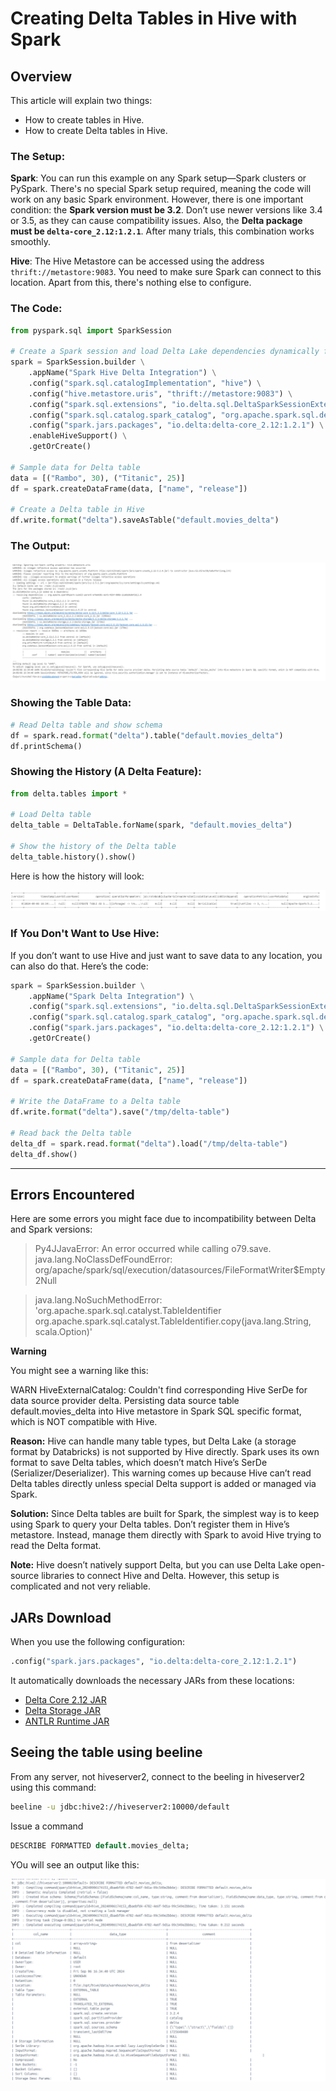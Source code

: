 
# Creating Delta Tables in Hive with Spark

## Overview

This article will explain two things:
- How to create tables in Hive.
- How to create Delta tables in Hive.

### The Setup:

**Spark**: You can run this example on any Spark setup—Spark clusters or PySpark. There's no special Spark setup required, meaning the code will work on any basic Spark environment. However, there is one important condition: the **Spark version must be 3.2**. Don’t use newer versions like 3.4 or 3.5, as they can cause compatibility issues. Also, the **Delta package must be `delta-core_2.12:1.2.1`**. After many trials, this combination works smoothly.

**Hive**: The Hive Metastore can be accessed using the address `thrift://metastore:9083`. You need to make sure Spark can connect to this location. Apart from this, there's nothing else to configure.

### The Code:

```python
from pyspark.sql import SparkSession

# Create a Spark session and load Delta Lake dependencies dynamically from Maven
spark = SparkSession.builder \
    .appName("Spark Hive Delta Integration") \
    .config("spark.sql.catalogImplementation", "hive") \
    .config("hive.metastore.uris", "thrift://metastore:9083") \
    .config("spark.sql.extensions", "io.delta.sql.DeltaSparkSessionExtension") \
    .config("spark.sql.catalog.spark_catalog", "org.apache.spark.sql.delta.catalog.DeltaCatalog") \
    .config("spark.jars.packages", "io.delta:delta-core_2.12:1.2.1") \
    .enableHiveSupport() \
    .getOrCreate()

# Sample data for Delta table
data = [("Rambo", 30), ("Titanic", 25)]
df = spark.createDataFrame(data, ["name", "release"])

# Create a Delta table in Hive
df.write.format("delta").saveAsTable("default.movies_delta")
```

### The Output:

![Table Output](images/2024-09-07-01-08-39.png)

### Showing the Table Data:

```python
# Read Delta table and show schema
df = spark.read.format("delta").table("default.movies_delta")
df.printSchema()
```

### Showing the History (A Delta Feature):

```python
from delta.tables import *

# Load Delta table
delta_table = DeltaTable.forName(spark, "default.movies_delta")

# Show the history of the Delta table
delta_table.history().show()
```

Here is how the history will look:

![History Output](images/2024-09-07-01-10-31.png)

### If You Don't Want to Use Hive:

If you don’t want to use Hive and just want to save data to any location, you can also do that. Here’s the code:

```python
spark = SparkSession.builder \
    .appName("Spark Delta Integration") \
    .config("spark.sql.extensions", "io.delta.sql.DeltaSparkSessionExtension") \
    .config("spark.sql.catalog.spark_catalog", "org.apache.spark.sql.delta.catalog.DeltaCatalog") \
    .config("spark.jars.packages", "io.delta:delta-core_2.12:1.2.1") \
    .getOrCreate()

# Sample data for Delta table
data = [("Rambo", 30), ("Titanic", 25)]
df = spark.createDataFrame(data, ["name", "release"])

# Write the DataFrame to a Delta table
df.write.format("delta").save("/tmp/delta-table")

# Read back the Delta table
delta_df = spark.read.format("delta").load("/tmp/delta-table")
delta_df.show()
```

---

## Errors Encountered

Here are some errors you might face due to incompatibility between Delta and Spark versions:

> Py4JJavaError: An error occurred while calling o79.save.  java.lang.NoClassDefFoundError: org/apache/spark/sql/execution/datasources/FileFormatWriter$Empty2Null

> java.lang.NoSuchMethodError: 'org.apache.spark.sql.catalyst.TableIdentifier org.apache.spark.sql.catalyst.TableIdentifier.copy(java.lang.String, scala.Option)'


**Warning**

You might see a warning like this:

WARN HiveExternalCatalog: Couldn't find corresponding Hive SerDe for data source provider delta. Persisting data source table default.movies_delta into Hive metastore in Spark SQL specific format, which is NOT compatible with Hive.

**Reason:**
Hive can handle many table types, but Delta Lake (a storage format by Databricks) is not supported by Hive directly. Spark uses its own format to save Delta tables, which doesn’t match Hive’s SerDe (Serializer/Deserializer). This warning comes up because Hive can’t read Delta tables directly unless special Delta support is added or managed via Spark.

**Solution:**
Since Delta tables are built for Spark, the simplest way is to keep using Spark to query your Delta tables. Don’t register them in Hive’s metastore. Instead, manage them directly with Spark to avoid Hive trying to read the Delta format.

**Note:** Hive doesn’t natively support Delta, but you can use Delta Lake open-source libraries to connect Hive and Delta. However, this setup is complicated and not very reliable.


## JARs Download

When you use the following configuration:

```python
.config("spark.jars.packages", "io.delta:delta-core_2.12:1.2.1")
```

It automatically downloads the necessary JARs from these locations:

- [Delta Core 2.12 JAR](https://repo1.maven.org/maven2/io/delta/delta-core_2.12/2.2.0/delta-core_2.12-2.2.0.jar)
- [Delta Storage JAR](https://repo1.maven.org/maven2/io/delta/delta-storage/2.2.0/delta-storage-2.2.0.jar)
- [ANTLR Runtime JAR](https://repo1.maven.org/maven2/org/antlr/antlr4-runtime/4.8/antlr4-runtime-4.8.jar)

## Seeing the table using beeline

From any server, not hiveserver2, connect to the beeling in hiveserver2 using this command:

```bash
beeline -u jdbc:hive2://hiveserver2:10000/default
```

Issue a command 

```sql
DESCRIBE FORMATTED default.movies_delta;
```

YOu will see an output like this:

![](images/2024-09-07-01-44-06.png)

